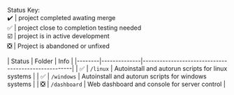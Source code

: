 Status Key:
<br>
✔️ | project completed awating merge
<br>
✅ | project close to completion testing needed
<br>
☑️ | project is in active development 
<br>
❎ | Project is abandoned or unfixed
<br>
<br>
| Status | Folder       | Info                                                |
|--------|--------------|-----------------------------------------------------|
| ✅      | `/linux`     | Autoinstall and autorun scripts for linux systems   |
| ✅      | `/windows`   | Autoinstall and autorun scripts for windows systems |
| ❎      | `/dashboard` | Web dashboard and console for server control        |


